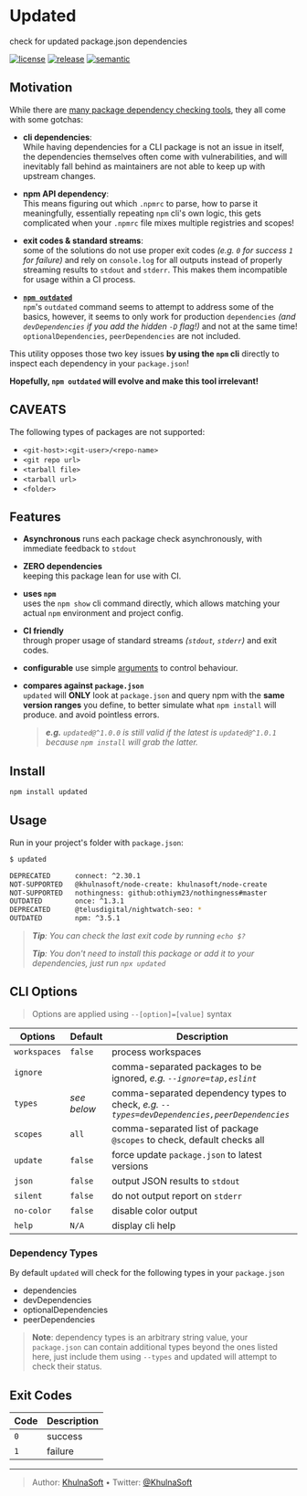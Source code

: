 # Updated

check for updated package.json dependencies

[![license][license-img]][license-url]
[![release][release-img]][release-url]
[![semantic][semantic-img]][semantic-url]

## Motivation

While there are [many package dependency checking tools][], they all come with some gotchas:

- **cli dependencies**:  
  While having dependencies for a CLI package is not an issue in itself, the dependencies themselves often come with vulnerabilities, and will inevitably fall behind as maintainers are not able to keep up with upstream changes.

- **npm API dependency**:  
  This means figuring out which `.npmrc` to parse, how to parse it meaningfully, essentially repeating `npm` cli's own logic, this gets complicated when your `.npmrc` file mixes multiple registries and scopes!

- **exit codes & standard streams**:  
  some of the solutions do not use proper exit codes *(e.g. `0` for success `1` for failure)* and rely on `console.log` for all outputs instead of properly streaming results to `stdout` and `stderr`. This makes them incompatible for usage within a CI process.

- **[`npm outdated`][]**  
  `npm`'s `outdated` command seems to attempt to address some of the basics, however, it seems to only work for production `dependencies` *(and `devDependencies` if you add the hidden `-D` flag!)* and not at the same time!
  `optionalDependencies`, `peerDependencies` are not included.

This utility opposes those two key issues **by using the `npm` cli** directly to inspect each dependency in your `package.json`!

**Hopefully, `npm outdated` will evolve and make this tool irrelevant!**

## CAVEATS

The following types of packages are not supported:

- `<git-host>:<git-user>/<repo-name>`
- `<git repo url>`
- `<tarball file>`
- `<tarball url>`
- `<folder>`

## Features

- **Asynchronous**
  runs each package check asynchronously, with immediate feedback to `stdout`

- **ZERO dependencies**  
  keeping this package lean for use with CI.

- **uses `npm`**  
  uses the `npm show` cli command directly, which allows matching your actual `npm` environment and project config.

- **CI friendly**  
  through proper usage of standard streams *(`stdout`, `stderr`)* and exit codes.

- **configurable**
  use simple [arguments][] to control behaviour.

- **compares against `package.json`**  
  `updated` will **ONLY** look at `package.json` and query npm with the **same version ranges** you define, to better simulate what `npm install` will produce. and avoid pointless errors.

  > ***e.g.** `updated@^1.0.0` is still valid if the latest is `updated@^1.0.1` because `npm install` will grab the latter.*

## Install

``` bash
npm install updated
```

## Usage

Run in your project's folder with `package.json`:

``` bash
$ updated

DEPRECATED      connect: ^2.30.1                                        ^2.30.1 → 3.7.0
NOT-SUPPORTED   @khulnasoft/node-create: khulnasoft/node-create
NOT-SUPPORTED   nothingness: github:othiym23/nothingness#master
OUTDATED        once: ^1.3.1                                            ^1.3.1 → 1.4.0
DEPRECATED      @telusdigital/nightwatch-seo: *                         * → 1.2.2
OUTDATED        npm: ^3.5.1                                             ^3.5.1 → 6.14.7
```

> ***Tip**: You can check the last exit code by running `echo $?`*
>
> ***Tip**: You don't need to install this package or add it to your dependencies, just run `npx updated`*

## CLI Options

> Options are applied using `--[option]=[value]` syntax

| Options      | Default     | Description                                                                                  |
|--------------|-------------|----------------------------------------------------------------------------------------------|
| `workspaces` | `false`     | process workspaces                                                                           |
| `ignore`     | ` `         | comma-separated packages to be ignored, *e.g. `--ignore=tap,eslint`*                         |
| `types`      | *see below* | comma-separated dependency types to check, *e.g. `--types=devDependencies,peerDependencies`* |
| `scopes`     | `all`       | comma-separated list of package `@scopes` to check, default checks all                       |
| `update`     | `false`     | force update `package.json` to latest versions                                               |
| `json`       | `false`     | output JSON results to `stdout`                                                              |
| `silent`     | `false`     | do not output report on `stderr`                                                             |
| `no-color`   | `false`     | disable color output                                                                         |
| `help`       | `N/A`       | display cli help                                                                             |

### Dependency Types

By default `updated` will check for the following types in your `package.json`

- dependencies
- devDependencies
- optionalDependencies
- peerDependencies

> **Note**: dependency types is an arbitrary string value, your `package.json` can contain additional types beyond the ones listed here, just include them using `--types` and updated will attempt to check their status.

## Exit Codes

| Code | Description |
|------|-------------|
| `0`  | success     |
| `1`  | failure     |

  [many package dependency checking tools]: https://www.npmjs.com/search?q=check%20updates
  [`npm outdated`]: https://docs.npmjs.com/cli/outdated
  [arguments]: #options

----
> Author: [KhulnaSoft](https://www.khulnasoft.com/) &bull;
> Twitter: [@KhulnaSoft](https://twitter.com/KhulnaSoft)

[license-url]: LICENSE
[license-img]: https://badgen.net/github/license/khulnasoft/node-updated

[release-url]: https://github.com/khulnasoft/node-updated/releases
[release-img]: https://badgen.net/github/release/khulnasoft/node-updated

[semantic-url]: https://github.com/khulnasoft/node-updated/actions?query=workflow%3Arelease
[semantic-img]: https://badgen.net/badge/📦/semantically%20released/blue
